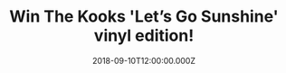 ---
campaign-uuid: "c-d5156c59-1794-445e-93c0-47e885bc570a"
type: "Competition"
category: "Music"
date: "2018-09-10T12:00:00.000Z"
end-date: "2018-10-10T23:59:00.000Z"
disable-form: false
is_promoted: false
has_entry_page: true
title: "Win The Kooks 'Let’s Go Sunshine' vinyl edition!"
competition-description: "<p>With the roar of their recent sold-out UK arena tour\
  \ still echoing in their ears and more than one billion streams under their belts,\
  \ The Kooks reach to claim their place in the Great British Songbook with 'Let's\
  \ Go Sunshine’!</p>\n<p>We have great news for you! we are giving away their brand\
  \ new album on vinyl edition to one of our lucky NME readers!</p>\n<p>Want it? Click\
  \ below for a chance to win!</p>\n"
hero-header: "Win The Kooks 'Let’s Go Sunshine' vinyl edition!"
terms-confirmation: "N/A"
banner-img: "https://assets.expresslyapp.com/asset-c9ef3b90-2230-4aea-88bb-68d7e93b0017.jpg"
logo-left-href: "aaa.nme.com"
logo-left-image: "https://assets.expresslyapp.com/asset-361586f2-c2ef-4fa4-b2d9-34c301505763.jpg"
logo-left-title: "nme aaa"
bg-image-hero: "https://assets.expresslyapp.com/asset-d7371499-8b61-4067-8f77-07d55d8e9dc5.jpg"
bg-image-first: "https://assets.expresslyapp.com/asset-ae48e138-87a7-4063-8cb1-b6f73913d883.jpg"
section1-content: "<p>'Let’s Go Sunshine' it's the sound of an ambitious, confident\
  \ band stepping out and making a statement with their definitive album! It sees\
  \ the band cement their status as true bastions of British guitar pop and take their\
  \ rightful place at the top table next to the celebrated bands that influenced them\
  \ in their infancy!</p>\n<p>If you can’t wait to listen their brand new hits, enter\
  \ the form below and it could be yours!</p>\n<p>Good luck!</p>\n"
entry-title: "Win The Kooks 'Let’s Go Sunshine' vinyl edition!"
entry-content: "<p>Enter the draw to The Kooks ‘Let’s Go Sunshine’ vinyl edition\n\
  by completing the form below before 23:59 on 10th of October 2018.</p>\n"
has-winner: false
prize-description: "The Kooks 'Let’s Go Sunshine' vinyl edition."
special-conditions: "Multiple entries are allowed up to one every day."
country-restrictions:
- "GB"
---